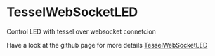 # TesselWebSocketLED
Control LED with tessel over websocket connetcion

Have a look at the github page for more details
[TesselWebSocketLED](http://matteo-hertel.github.io/TesselWebSocketLED/)
